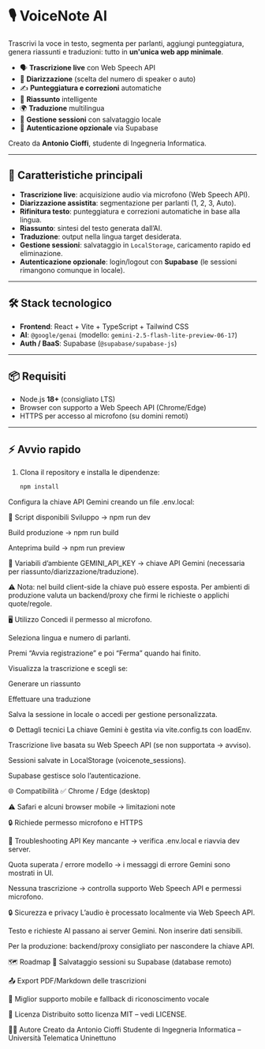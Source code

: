 # 🎙️ VoiceNote AI

Trascrivi la voce in testo, segmenta per parlanti, aggiungi punteggiatura, genera riassunti e traduzioni: tutto in **un'unica web app minimale**.  

- 🗣️ **Trascrizione live** con Web Speech API  
- 👥 **Diarizzazione** (scelta del numero di speaker o auto)  
- ✍️ **Punteggiatura e correzioni** automatiche  
- 📑 **Riassunto** intelligente  
- 🌍 **Traduzione** multilingua  
- 💾 **Gestione sessioni** con salvataggio locale  
- 🔑 **Autenticazione opzionale** via Supabase  

Creato da **Antonio Cioffi**, studente di Ingegneria Informatica.  

---

## 🚀 Caratteristiche principali
- **Trascrizione live**: acquisizione audio via microfono (Web Speech API).  
- **Diarizzazione assistita**: segmentazione per parlanti (1, 2, 3, Auto).  
- **Rifinitura testo**: punteggiatura e correzioni automatiche in base alla lingua.  
- **Riassunto**: sintesi del testo generata dall’AI.  
- **Traduzione**: output nella lingua target desiderata.  
- **Gestione sessioni**: salvataggio in `LocalStorage`, caricamento rapido ed eliminazione.  
- **Autenticazione opzionale**: login/logout con **Supabase** (le sessioni rimangono comunque in locale).  

---

## 🛠️ Stack tecnologico
- **Frontend**: React + Vite + TypeScript + Tailwind CSS  
- **AI**: `@google/genai` (modello: `gemini-2.5-flash-lite-preview-06-17`)  
- **Auth / BaaS**: Supabase (`@supabase/supabase-js`)  

---

## 📦 Requisiti
- Node.js **18+** (consigliato LTS)  
- Browser con supporto a Web Speech API (Chrome/Edge)  
- HTTPS per accesso al microfono (su domini remoti)  

---

## ⚡ Avvio rapido
1. Clona il repository e installa le dipendenze:
   ```bash
   npm install
Configura la chiave API Gemini creando un file .env.local:


📜 Script disponibili
Sviluppo → npm run dev

Build produzione → npm run build

Anteprima build → npm run preview

🔑 Variabili d’ambiente
GEMINI_API_KEY → chiave API Gemini (necessaria per riassunto/diarizzazione/traduzione).

⚠️ Nota: nel build client-side la chiave può essere esposta. Per ambienti di produzione valuta un backend/proxy che firmi le richieste o applichi quote/regole.

🖥️ Utilizzo
Concedi il permesso al microfono.

Seleziona lingua e numero di parlanti.

Premi “Avvia registrazione” e poi “Ferma” quando hai finito.

Visualizza la trascrizione e scegli se:

Generare un riassunto

Effettuare una traduzione

Salva la sessione in locale o accedi per gestione personalizzata.


⚙️ Dettagli tecnici
La chiave Gemini è gestita via vite.config.ts con loadEnv.

Trascrizione live basata su Web Speech API (se non supportata → avviso).

Sessioni salvate in LocalStorage (voicenote_sessions).

Supabase gestisce solo l’autenticazione.

🌐 Compatibilità
✅ Chrome / Edge (desktop)

⚠️ Safari e alcuni browser mobile → limitazioni note

🔒 Richiede permesso microfono e HTTPS

🧩 Troubleshooting
API Key mancante → verifica .env.local e riavvia dev server.

Quota superata / errore modello → i messaggi di errore Gemini sono mostrati in UI.

Nessuna trascrizione → controlla supporto Web Speech API e permessi microfono.

🔒 Sicurezza e privacy
L’audio è processato localmente via Web Speech API.

Testo e richieste AI passano ai server Gemini. Non inserire dati sensibili.

Per la produzione: backend/proxy consigliato per nascondere la chiave API.

🗺️ Roadmap
🔄 Salvataggio sessioni su Supabase (database remoto)

📤 Export PDF/Markdown delle trascrizioni

📱 Miglior supporto mobile e fallback di riconoscimento vocale

📄 Licenza
Distribuito sotto licenza MIT – vedi LICENSE.

👨‍💻 Autore
Creato da Antonio Cioffi
Studente di Ingegneria Informatica – Università Telematica Uninettuno
